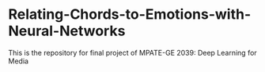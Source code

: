 # Relating-Chords-to-Emotions-with-Neural-Networks
This is the repository for final project of MPATE-GE 2039: Deep Learning for Media
